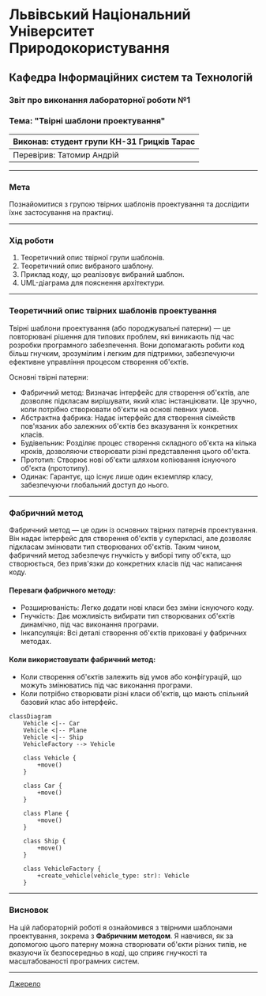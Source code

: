 
# Львівський Національний Університет Природокористування
## Кафедра Інформаційних систем та Технологій

### Звіт про виконання лабораторної роботи №1
### Тема: "Твірні шаблони проектування"

| Виконав: студент групи КН-31 Грицків Тарас |  
| ------------------------------------------ |  
| Перевірив: Татомир Андрій                  |  

---

### Мета
Познайомитися з групою твірних шаблонів проектування та дослідити їхнє застосування на практиці.

---

### Хід роботи

1. Теоретичний опис твірної групи шаблонів.
2. Теоретичний опис вибраного шаблону.
3. Приклад коду, що реалізовує вибраний шаблон.
4. UML-діаграма для пояснення архітектури.

---

### Теоретичний опис твірних шаблонів проектування

Твірні шаблони проектування (або породжувальні патерни) — це повторювані рішення для типових проблем, які виникають під час розробки програмного забезпечення. Вони допомагають робити код більш гнучким, зрозумілим і легким для підтримки, забезпечуючи ефективне управління процесом створення об'єктів.

Основні твірні патерни:

- Фабричний метод: Визначає інтерфейс для створення об'єктів, але дозволяє підкласам вирішувати, який клас інстанціювати. Це зручно, коли потрібно створювати об'єкти на основі певних умов.
- Абстрактна фабрика: Надає інтерфейс для створення сімейств пов'язаних або залежних об'єктів без вказування їх конкретних класів.
- Будівельник: Розділяє процес створення складного об'єкта на кілька кроків, дозволяючи створювати різні представлення цього об'єкта.
- Прототип: Створює нові об'єкти шляхом копіювання існуючого об'єкта (прототипу).
- Одинак: Гарантує, що існує лише один екземпляр класу, забезпечуючи глобальний доступ до нього.

---

### Фабричний метод

Фабричний метод — це один із основних твірних патернів проектування. Він надає інтерфейс для створення об'єктів у суперкласі, але дозволяє підкласам змінювати тип створюваних об'єктів. Таким чином, фабричний метод забезпечує гнучкість у виборі типу об'єкта, що створюється, без прив'язки до конкретних класів під час написання коду.

#### Переваги фабричного методу:
- Розширюваність: Легко додати нові класи без зміни існуючого коду.
- Гнучкість: Дає можливість вибирати тип створюваних об'єктів динамічно, під час виконання програми.
- Інкапсуляція: Всі деталі створення об'єктів приховані у фабричних методах.

#### Коли використовувати фабричний метод:
- Коли створення об'єктів залежить від умов або конфігурацій, що можуть змінюватись під час виконання програми.
- Коли потрібно створювати різні класи об'єктів, що мають спільний базовий клас або інтерфейс.

```mermaid
classDiagram
    Vehicle <|-- Car
    Vehicle <|-- Plane
    Vehicle <|-- Ship
    VehicleFactory --> Vehicle

    class Vehicle {
        +move()
    }

    class Car {
        +move()
    }

    class Plane {
        +move()
    }

    class Ship {
        +move()
    }

    class VehicleFactory {
        +create_vehicle(vehicle_type: str): Vehicle
    }
```

---

### Висновок

На цій лабораторній роботі я ознайомився з твірними шаблонами проектування, зокрема з **Фабричним методом**. Я навчився, як за допомогою цього патерну можна створювати об'єкти різних типів, не вказуючи їх безпосередньо в коді, що сприяє гнучкості та масштабованості програмних систем.

---

[Джерело](https://gptonline.ai/ru/)
